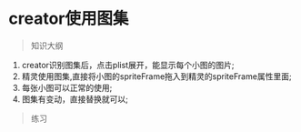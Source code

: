 # creator使用图集

> 知识大纲
1. creator识别图集后，点击plist展开，能显示每个小图的图片;
2. 精灵使用图集,直接将小图的spriteFrame拖入到精灵的spriteFrame属性里面;
3. 每张小图可以正常的使用;
4. 图集有变动，直接替换就可以;

> 练习
